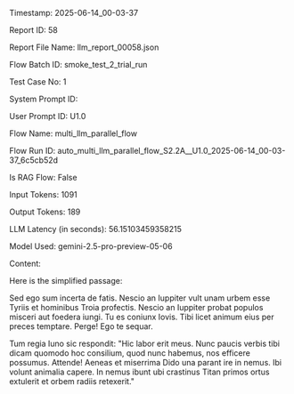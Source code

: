 Timestamp: 2025-06-14_00-03-37

Report ID: 58

Report File Name: llm_report_00058.json

Flow Batch ID: smoke_test_2_trial_run

Test Case No: 1

System Prompt ID: 

User Prompt ID: U1.0

Flow Name: multi_llm_parallel_flow

Flow Run ID: auto_multi_llm_parallel_flow_S2.2A__U1.0_2025-06-14_00-03-37_6c5cb52d

Is RAG Flow: False

Input Tokens: 1091

Output Tokens: 189

LLM Latency (in seconds): 56.15103459358215

Model Used: gemini-2.5-pro-preview-05-06

Content:

Here is the simplified passage:

Sed ego sum incerta de fatis. Nescio an Iuppiter vult unam urbem esse Tyriis et hominibus Troia profectis. Nescio an Iuppiter probat populos misceri aut foedera iungi. Tu es coniunx Iovis. Tibi licet animum eius per preces temptare. Perge! Ego te sequar.

Tum regia Iuno sic respondit: "Hic labor erit meus. Nunc paucis verbis tibi dicam quomodo hoc consilium, quod nunc habemus, nos efficere possumus. Attende! Aeneas et miserrima Dido una parant ire in nemus. Ibi volunt animalia capere. In nemus ibunt ubi crastinus Titan primos ortus extulerit et orbem radiis retexerit."
